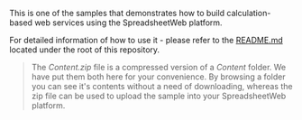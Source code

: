 This is one of the samples that demonstrates how to build calculation-based web services using the SpreadsheetWeb platform. 

For detailed information of how to use it - please refer to the [README.md](../../../README.md) located under the root of this repository.

> The *Content.zip* file is a compressed version of a *Content* folder. We have put them both here for your convenience. By browsing a folder you can see it's contents without a need of downloading, whereas the zip file can be used to upload the sample into your SpreadsheetWeb platform.

